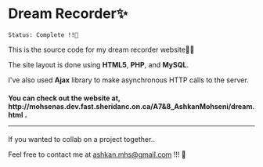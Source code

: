 # Dream Recorder✨
 `Status: Complete !!🥳`
 
 This is the source code for my dream recorder website👨‍💻
 
 The site layout is done using **HTML5**, **PHP**, and **MySQL**.
 
I've also used **Ajax** library to make asynchronous HTTP calls to the server. 

<h4>You can check out the website at, http://mohsenas.dev.fast.sheridanc.on.ca/A7&8_AshkanMohseni/dream.html .<hr></h4>

 
If you wanted to collab on a project together..

Feel free to contact me at <ashkan.mhs@gmail.com> !!! 🚀
 
